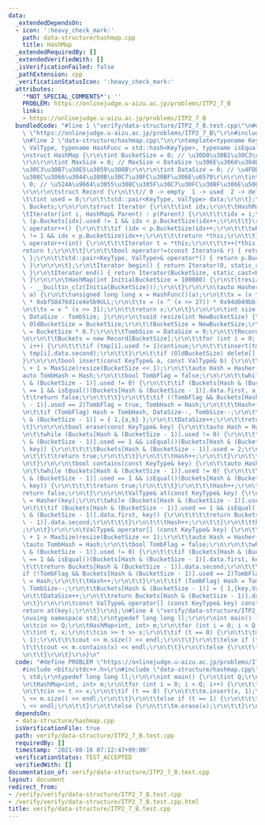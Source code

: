 ```yaml
---
data:
  _extendedDependsOn:
  - icon: ':heavy_check_mark:'
    path: data-structure/hashmap.cpp
    title: HashMap
  _extendedRequiredBy: []
  _extendedVerifiedWith: []
  _isVerificationFailed: false
  _pathExtension: cpp
  _verificationStatusIcon: ':heavy_check_mark:'
  attributes:
    '*NOT_SPECIAL_COMMENTS*': ''
    PROBLEM: https://onlinejudge.u-aizu.ac.jp/problems/ITP2_7_B
    links:
    - https://onlinejudge.u-aizu.ac.jp/problems/ITP2_7_B
  bundledCode: "#line 1 \"verify/data-structure/ITP2_7_B.test.cpp\"\n#define PROBLEM\
    \ \"https://onlinejudge.u-aizu.ac.jp/problems/ITP2_7_B\"\r\n#include <bits/stdc++.h>\r\
    \n#line 2 \"data-structure/hashmap.cpp\"\n\r\ntemplate<typename KeyType, typename\
    \ ValType, typename HashFunc = std::hash<KeyType>, typename isEqual = std::equal_to<KeyType>>\r\
    \nstruct HashMap {\r\n\tint BucketSize = 0; // \u30D0\u30B1\u30C3\u30C8\u306E\u6570\
    \r\n\r\n\tint MaxSize = 0; // MaxSize < DataSize \u306E\u3068\u304D\u30EA\u30CF\
    \u30C3\u30B7\u30E5\u3059\u308B\r\n\r\n\tint DataSize = 0; // \u4FDD\u5B58\u3055\
    \u308C\u3066\u3044\u308B\u30C7\u30FC\u30BF\u306E\u6570\r\n\r\n\tint TombSize =\
    \ 0; // \u524A\u9664\u3055\u308C\u305F\u30C7\u30FC\u30BF\u306E\u500B\u6570\r\n\
    \r\n\r\n\tstruct Record {\r\n\t\t// 0 -> empty  1 -> used  2 -> deleted\r\n\r\n\
    \t\tint used = 0;\r\n\t\tstd::pair<KeyType, ValType> data;\r\n\t};\r\n\r\n\tRecord*\
    \ Buckets;\r\n\r\n\tstruct Iterator {\r\n\t\tint idx;\r\n\t\tHashMap& p;\r\n\t\
    \tIterator(int i, HashMap& Parent) : p(Parent) {\r\n\t\t\tidx = i;\r\n\t\t\twhile\
    \ (p.Buckets[idx].used != 1 && idx < p.BucketSize)idx++;\r\n\t\t}\r\n\t\tIterator&\
    \ operator++() {\r\n\t\t\tif (idx < p.BucketSize)idx++;\r\n\t\t\twhile (p.Buckets[idx].used\
    \ != 1 && idx < p.BucketSize)idx++;\r\n\t\t\treturn *this;\r\n\t\t}\r\n\t\tIterator\
    \ operator++(int) {\r\n\t\t\tIterator t = *this;\r\n\t\t\t++(*this);\r\n\t\t\t\
    return t;\r\n\t\t}\r\n\t\tbool operator!=(const Iterator& r) { return idx != r.idx;\
    \ };\r\n\t\tstd::pair<KeyType, ValType>& operator*() { return p.Buckets[idx].data;\
    \ }\r\n\r\n\t};\r\n\tIterator begin() { return Iterator(0, static_cast<HashMap&>(*this));\
    \ }\r\n\tIterator end() { return Iterator(BucketSize, static_cast<HashMap&>(*this));\
    \ }\r\n\r\n\tHashMap(int InitialBucketSize = 100000) {\r\n\t\tresize(1 << (32\
    \ - __builtin_clz(InitialBucketSize)));\r\n\t}\r\n\r\n\tauto Hasher(const KeyType&\
    \ a) {\r\n\t\tunsigned long long x = HashFunc()(a);\r\n\t\tx = (x ^ (x >> 30))\
    \ * 0xbf58476d1ce4e5b9ULL;\r\n\t\tx = (x ^ (x >> 27)) * 0x94d049bb133111ebULL;\r\
    \n\t\tx = x ^ (x >> 31);\r\n\t\treturn x;\r\n\t}\r\n\r\n\tint size() { return\
    \ DataSize - TombSize; }\r\n\r\n\tvoid resize(int NewBucketSize) {\r\n\t\tint\
    \ OldBucketSize = BucketSize;\r\n\t\tBucketSize = NewBucketSize;\r\n\t\tMaxSize\
    \ = BucketSize * 0.7;\r\n\t\tTombSize = DataSize = 0;\r\n\t\tRecord* tmp = Buckets;\r\
    \n\r\n\t\tBuckets = new Record[BucketSize];\r\n\t\tfor (int i = 0; i < OldBucketSize;\
    \ i++) {\r\n\t\t\tif (tmp[i].used != 1)continue;\r\n\t\t\tinsert(tmp[i].data.first,\
    \ tmp[i].data.second);\r\n\t\t}\r\n\t\tif (OldBucketSize) delete[] tmp;\r\n\t\
    }\r\n\r\n\tbool insert(const KeyType& a, const ValType& b) {\r\n\t\tif (DataSize\
    \ + 1 > MaxSize)resize(BucketSize << 1);\r\n\t\tauto Hash = Hasher(a);\r\n\t\t\
    auto TombHash = Hash;\r\n\t\tbool TombFlag = false;\r\n\r\n\t\twhile (Buckets[Hash\
    \ & (BucketSize - 1)].used != 0) {\r\n\t\t\tif (Buckets[Hash & (BucketSize - 1)].used\
    \ == 1 && isEqual()(Buckets[Hash & (BucketSize - 1)].data.first, a)) {\r\n\t\t\
    \t\treturn false;\r\n\t\t\t}\r\n\t\t\tif (!TombFlag && Buckets[Hash & (BucketSize\
    \ - 1)].used == 2)TombFlag = true, TombHash = Hash;\r\n\t\t\tHash++;\r\n\t\t}\r\
    \n\t\tif (TombFlag) Hash = TombHash, DataSize--, TombSize--;\r\n\t\tBuckets[Hash\
    \ & (BucketSize - 1)] = { 1,{a,b} };\r\n\t\tDataSize++;\r\n\t\treturn true;\r\n\
    \t}\r\n\r\n\tbool erase(const KeyType& key) {\r\n\t\tauto Hash = Hasher(key);\r\
    \n\t\twhile (Buckets[Hash & (BucketSize - 1)].used != 0) {\r\n\t\t\tif (Buckets[Hash\
    \ & (BucketSize - 1)].used == 1 && isEqual()(Buckets[Hash & (BucketSize - 1)].data.first,\
    \ key)) {\r\n\t\t\t\tBuckets[Hash & (BucketSize - 1)].used = 2;\r\n\t\t\t\tTombSize++;\r\
    \n\t\t\t\treturn true;\r\n\t\t\t}\r\n\t\t\tHash++;\r\n\t\t}\r\n\t\treturn false;\r\
    \n\t}\r\n\r\n\tbool contains(const KeyType& key) {\r\n\t\tauto Hash = Hasher(key);\r\
    \n\t\twhile (Buckets[Hash & (BucketSize - 1)].used != 0) {\r\n\t\t\tif (Buckets[Hash\
    \ & (BucketSize - 1)].used == 1 && isEqual()(Buckets[Hash & (BucketSize - 1)].data.first,\
    \ key)) {\r\n\t\t\t\treturn true;\r\n\t\t\t}\r\n\t\t\tHash++;\r\n\t\t}\r\n\t\t\
    return false;\r\n\t}\r\n\r\n\tValType& at(const KeyType& key) {\r\n\t\tauto Hash\
    \ = Hasher(key);\r\n\t\twhile (Buckets[Hash & (BucketSize - 1)].used != 0) {\r\
    \n\t\t\tif (Buckets[Hash & (BucketSize - 1)].used == 1 && isEqual()(Buckets[Hash\
    \ & (BucketSize - 1)].data.first, key)) {\r\n\t\t\t\treturn Buckets[Hash & (BucketSize\
    \ - 1)].data.second;\r\n\t\t\t}\r\n\t\t\tHash++;\r\n\t\t}\r\n\t\tthrow \"Not Found\"\
    ;\r\n\t}\r\n\r\n\tValType& operator[] (const KeyType& key) {\r\n\t\tif (DataSize\
    \ + 1 > MaxSize)resize(BucketSize << 1);\r\n\t\tauto Hash = Hasher(key);\r\n\t\
    \tauto TombHash = Hash;\r\n\t\tbool TombFlag = false;\r\n\r\n\t\twhile (Buckets[Hash\
    \ & (BucketSize - 1)].used != 0) {\r\n\t\t\tif (Buckets[Hash & (BucketSize - 1)].used\
    \ == 1 && isEqual()(Buckets[Hash & (BucketSize - 1)].data.first, key)) {\r\n\t\
    \t\t\treturn Buckets[Hash & (BucketSize - 1)].data.second;\r\n\t\t\t}\r\n\t\t\t\
    if (!TombFlag && Buckets[Hash & (BucketSize - 1)].used == 2)TombFlag = true, TombHash\
    \ = Hash;\r\n\t\t\tHash++;\r\n\t\t}\r\n\t\tif (TombFlag) Hash = TombHash, DataSize--,\
    \ TombSize--;\r\n\t\tBuckets[Hash & (BucketSize - 1)] = { 1,{key,ValType()} };\r\
    \n\t\tDataSize++;\r\n\t\treturn Buckets[Hash & (BucketSize - 1)].data.second;\r\
    \n\t}\r\n\r\n\tconst ValType& operator[] (const KeyType& key) const {\r\n\t\t\
    return at(key);\r\n\t}\r\n};\n#line 4 \"verify/data-structure/ITP2_7_B.test.cpp\"\
    \nusing namespace std;\r\ntypedef long long ll;\r\n\r\nint main() {\r\n\tint Q;\r\
    \n\tcin >> Q;\r\n\tHashMap<int, int> m;\r\n\tfor (int i = 0; i < Q; i++) {\r\n\
    \t\tint t, x;\r\n\t\tcin >> t >> x;\r\n\t\tif (t == 0) {\r\n\t\t\tm.insert(x,\
    \ 1);\r\n\t\t\tcout << m.size() << endl;\r\n\t\t}\r\n\t\telse if (t == 1) {\r\n\
    \t\t\tcout << m.contains(x) << endl;\r\n\t\t}\r\n\t\telse {\r\n\t\t\tm.erase(x);\r\
    \n\t\t}\r\n\t}\r\n}\n"
  code: "#define PROBLEM \"https://onlinejudge.u-aizu.ac.jp/problems/ITP2_7_B\"\r\n\
    #include <bits/stdc++.h>\r\n#include \"data-structure/hashmap.cpp\"\r\nusing namespace\
    \ std;\r\ntypedef long long ll;\r\n\r\nint main() {\r\n\tint Q;\r\n\tcin >> Q;\r\
    \n\tHashMap<int, int> m;\r\n\tfor (int i = 0; i < Q; i++) {\r\n\t\tint t, x;\r\
    \n\t\tcin >> t >> x;\r\n\t\tif (t == 0) {\r\n\t\t\tm.insert(x, 1);\r\n\t\t\tcout\
    \ << m.size() << endl;\r\n\t\t}\r\n\t\telse if (t == 1) {\r\n\t\t\tcout << m.contains(x)\
    \ << endl;\r\n\t\t}\r\n\t\telse {\r\n\t\t\tm.erase(x);\r\n\t\t}\r\n\t}\r\n}"
  dependsOn:
  - data-structure/hashmap.cpp
  isVerificationFile: true
  path: verify/data-structure/ITP2_7_B.test.cpp
  requiredBy: []
  timestamp: '2021-08-16 07:12:47+09:00'
  verificationStatus: TEST_ACCEPTED
  verifiedWith: []
documentation_of: verify/data-structure/ITP2_7_B.test.cpp
layout: document
redirect_from:
- /verify/verify/data-structure/ITP2_7_B.test.cpp
- /verify/verify/data-structure/ITP2_7_B.test.cpp.html
title: verify/data-structure/ITP2_7_B.test.cpp
---
```

